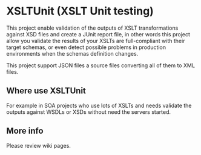 # XSLTUnit (XSLT Unit testing)

This project enable validation of the outputs of XSLT transformations against XSD files and create a JUnit report file, in other words this project allow you validate the results of your XSLTs are full-compliant with their target schemas, or even detect possible problems in production environments when the schemas definition changes.

This project support JSON files a source files converting all of them to XML files.

## Where use XSLTUnit

For example in SOA projects who use lots of XSLTs and needs validate the outputs against WSDLs or XSDs without need the servers started.

## More info
Please review wiki pages.
